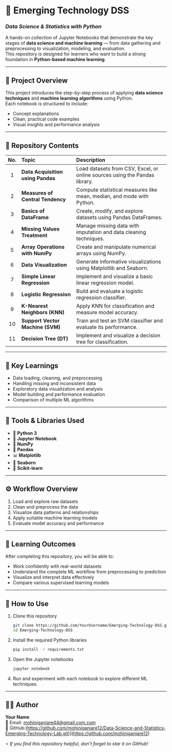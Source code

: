 # 🚀 Emerging Technology DSS  
### *Data Science & Statistics with Python*

A hands-on collection of Jupyter Notebooks that demonstrate the key stages of **data science and machine learning** — from data gathering and preprocessing to visualization, modeling, and evaluation.  
This repository is designed for learners who want to build a strong foundation in **Python-based machine learning**.

---

## 📘 Project Overview

This project introduces the step-by-step process of applying **data science techniques** and **machine learning algorithms** using Python.  
Each notebook is structured to include:
- Concept explanations  
- Clean, practical code examples  
- Visual insights and performance analysis  

---

## 📂 Repository Contents

| No. | Topic | Description |
|:--:|:--|:--|
| 1 | **Data Acquisition using Pandas** | Load datasets from CSV, Excel, or online sources using the Pandas library. |
| 2 | **Measures of Central Tendency** | Compute statistical measures like mean, median, and mode with Python. |
| 3 | **Basics of DataFrame** | Create, modify, and explore datasets using Pandas DataFrames. |
| 4 | **Missing Values Treatment** | Manage missing data with imputation and data cleaning techniques. |
| 5 | **Array Operations with NumPy** | Create and manipulate numerical arrays using NumPy. |
| 6 | **Data Visualization** | Generate informative visualizations using Matplotlib and Seaborn. |
| 7 | **Simple Linear Regression** | Implement and visualize a basic linear regression model. |
| 8 | **Logistic Regression** | Build and evaluate a logistic regression classifier. |
| 9 | **K-Nearest Neighbors (KNN)** | Apply KNN for classification and measure model accuracy. |
| 10 | **Support Vector Machine (SVM)** | Train and test an SVM classifier and evaluate its performance. |
| 11 | **Decision Tree (DT)** | Implement and visualize a decision tree for classification. |

---

## 🧠 Key Learnings

- Data loading, cleaning, and preprocessing  
- Handling missing and inconsistent data  
- Exploratory data visualization and analysis  
- Model building and performance evaluation  
- Comparison of multiple ML algorithms  

---

## 🧰 Tools & Libraries Used

- 🐍 **Python 3**  
- 📓 **Jupyter Notebook**  
- 🔢 **NumPy**  
- 🧮 **Pandas**  
- 📊 **Matplotlib**  
- 🎨 **Seaborn**  
- 🤖 **Scikit-learn**

---

## ⚙️ Workflow Overview

1. Load and explore raw datasets  
2. Clean and preprocess the data  
3. Visualize data patterns and relationships  
4. Apply suitable machine learning models  
5. Evaluate model accuracy and performance  

---

## 🎯 Learning Outcomes

After completing this repository, you will be able to:
- Work confidently with real-world datasets  
- Understand the complete ML workflow from preprocessing to prediction  
- Visualize and interpret data effectively  
- Compare various supervised learning models  

---

## 📎 How to Use

1. Clone this repository  
   ```bash
   git clone https://github.com/YourUsername/Emerging-Technology-DSS.git
   cd Emerging-Technology-DSS
   ```
2. Install the required Python libraries  
   ```bash
   pip install -r requirements.txt
   ```
3. Open the Jupyter notebooks  
   ```bash
   jupyter notebook
   ```
4. Run and experiment with each notebook to explore different ML techniques.

---

## 🧑‍💻 Author

**Your Name**  
📧 Email: mohiniganjare44@gmail.com.com  
💼 GitHub:(https://github.com/mohiniganjare12/Data-Science-and-Statistics-Emerging-Technology-Lab.git)](https://github.com/mohiniganjare12)


⭐ *If you find this repository helpful, don’t forget to star it on GitHub!*
